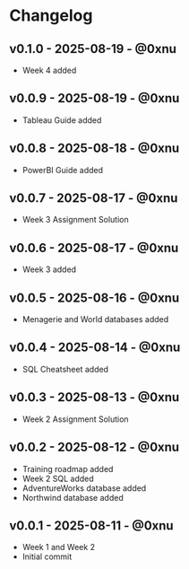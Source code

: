 # Changelog

## v0.1.0 - 2025-08-19 - @0xnu
* Week 4 added

## v0.0.9 - 2025-08-19 - @0xnu
* Tableau Guide added

## v0.0.8 - 2025-08-18 - @0xnu
* PowerBI Guide added

## v0.0.7 - 2025-08-17 - @0xnu
* Week 3 Assignment Solution

## v0.0.6 - 2025-08-17 - @0xnu
* Week 3 added

## v0.0.5 - 2025-08-16 - @0xnu
* Menagerie and World databases added

## v0.0.4 - 2025-08-14 - @0xnu
* SQL Cheatsheet added

## v0.0.3 - 2025-08-13 - @0xnu
* Week 2 Assignment Solution

## v0.0.2 - 2025-08-12 - @0xnu
* Training roadmap added
* Week 2 SQL added
* AdventureWorks database added
* Northwind database added

## v0.0.1 - 2025-08-11 - @0xnu
* Week 1 and Week 2
* Initial commit
